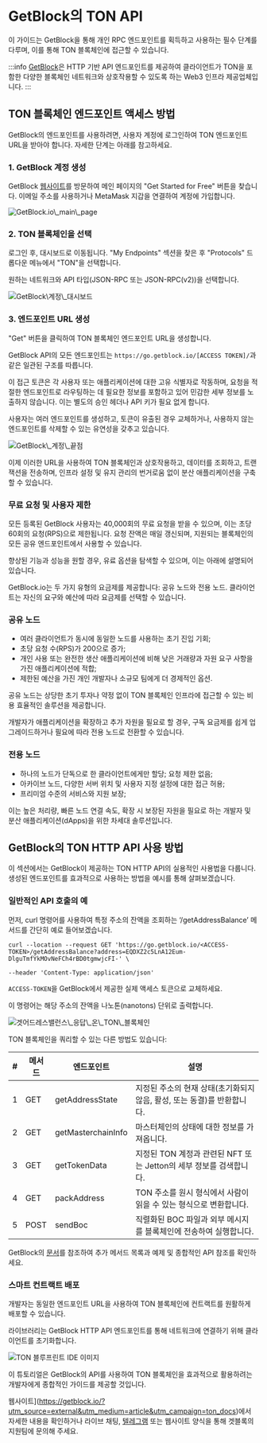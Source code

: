 # GetBlock의 TON API

이 가이드는 GetBlock을 통해 개인 RPC 엔드포인트를 획득하고 사용하는 필수 단계를 다루며, 이를 통해 TON 블록체인에 접근할 수 있습니다.

:::info
[GetBlock](https://getblock.io/)은 HTTP 기반 API 엔드포인트를 제공하여 클라이언트가 TON을 포함한 다양한 블록체인 네트워크와 상호작용할 수 있도록 하는 Web3 인프라 제공업체입니다.
:::

## TON 블록체인 엔드포인트 액세스 방법

GetBlock의 엔드포인트를 사용하려면, 사용자 계정에 로그인하여 TON 엔드포인트 URL을 받아야 합니다. 자세한 단계는 아래를 참고하세요.

### 1. GetBlock 계정 생성

GetBlock [웹사이트](https://getblock.io/?utm_source=external\\&utm_medium=article\\&utm_campaign=ton_docs)를 방문하여 메인 페이지의 "Get Started for Free" 버튼을 찾습니다. 이메일 주소를 사용하거나 MetaMask 지갑을 연결하여 계정에 가입합니다.

![GetBlock.io\\_main\\_page](/img/docs/getblock-img/unnamed-2.png?=RAW)

### 2. TON 블록체인을 선택

로그인 후, 대시보드로 이동됩니다. "My Endpoints" 섹션을 찾은 후 "Protocols" 드롭다운 메뉴에서 "TON"을 선택합니다.

원하는 네트워크와 API 타입(JSON-RPC 또는 JSON-RPC(v2))을 선택합니다.

![GetBlock\계정\\\_대시보드](/img/docs/getblock-img/unnamed-4.png)

### 3. 엔드포인트 URL 생성

"Get" 버튼을 클릭하여 TON 블록체인 엔드포인트 URL을 생성합니다.

GetBlock API의 모든 엔드포인트는 `https://go.getblock.io/[ACCESS TOKEN]/`과 같은 일관된 구조를 따릅니다.

이 접근 토큰은 각 사용자 또는 애플리케이션에 대한 고유 식별자로 작동하며, 요청을 적절한 엔드포인트로 라우팅하는 데 필요한 정보를 포함하고 있어 민감한 세부 정보를 노출하지 않습니다. 이는 별도의 승인 헤더나 API 키가 필요 없게 합니다.

사용자는 여러 엔드포인트를 생성하고, 토큰이 유출된 경우 교체하거나, 사용하지 않는 엔드포인트를 삭제할 수 있는 유연성을 갖추고 있습니다.

![GetBlock\\_계정\\_끝점](/img/docs/getblock-img/unnamed-3.png)

이제 이러한 URL을 사용하여 TON 블록체인과 상호작용하고, 데이터를 조회하고, 트랜잭션을 전송하며, 인프라 설정 및 유지 관리의 번거로움 없이 분산 애플리케이션을 구축할 수 있습니다.

### 무료 요청 및 사용자 제한

모든 등록된 GetBlock 사용자는 40,000회의 무료 요청을 받을 수 있으며, 이는 초당 60회의 요청(RPS)으로 제한됩니다. 요청 잔액은 매일 갱신되며, 지원되는 블록체인의 모든 공유 엔드포인트에서 사용할 수 있습니다.

향상된 기능과 성능을 원할 경우, 유료 옵션을 탐색할 수 있으며, 이는 아래에 설명되어 있습니다.

GetBlock.io는 두 가지 유형의 요금제를 제공합니다: 공유 노드와 전용 노드. 클라이언트는 자신의 요구와 예산에 따라 요금제를 선택할 수 있습니다.

### 공유 노드

- 여러 클라이언트가 동시에 동일한 노드를 사용하는 초기 진입 기회;
- 초당 요청 수(RPS)가 200으로 증가;
- 개인 사용 또는 완전한 생산 애플리케이션에 비해 낮은 거래량과 자원 요구 사항을 가진 애플리케이션에 적합;
- 제한된 예산을 가진 개인 개발자나 소규모 팀에게 더 경제적인 옵션.

공유 노드는 상당한 초기 투자나 약정 없이 TON 블록체인 인프라에 접근할 수 있는 비용 효율적인 솔루션을 제공합니다.

개발자가 애플리케이션을 확장하고 추가 자원을 필요로 할 경우, 구독 요금제를 쉽게 업그레이드하거나 필요에 따라 전용 노드로 전환할 수 있습니다.

### 전용 노드

- 하나의 노드가 단독으로 한 클라이언트에게만 할당;
  요청 제한 없음;
- 아카이브 노드, 다양한 서버 위치 및 사용자 지정 설정에 대한 접근 허용;
- 프리미엄 수준의 서비스와 지원 보장;

이는 높은 처리량, 빠른 노드 연결 속도, 확장 시 보장된 자원을 필요로 하는 개발자 및 분산 애플리케이션(dApps)을 위한 차세대 솔루션입니다.

## GetBlock의 TON HTTP API 사용 방법

이 섹션에서는 GetBlock이 제공하는 TON HTTP API의 실용적인 사용법을 다룹니다. 생성된 엔드포인트를 효과적으로 사용하는 방법을 예시를 통해 살펴보겠습니다.

### 일반적인 API 호출의 예

먼저, curl 명령어를 사용하여 특정 주소의 잔액을 조회하는 ‘/getAddressBalance’ 메서드를 간단히 예로 들어보겠습니다.

```
curl --location --request GET 'https://go.getblock.io/<ACCESS-TOKEN>/getAddressBalance?address=EQDXZ2c5LnA12Eum-DlguTmfYkMOvNeFCh4rBD0tgmwjcFI-' \

--header 'Content-Type: application/json'
```

`ACCESS-TOKEN`을 GetBlock에서 제공한 실제 액세스 토큰으로 교체하세요.

이 명령어는 해당 주소의 잔액을 나노톤(nanotons) 단위로 출력합니다.

![겟어드레스밸런스\\_응답\\_온\\_TON\\_블록체인](/img/docs/getblock-img/unnamed-2.png)

TON 블록체인을 쿼리할 수 있는 다른 방법도 있습니다:

| # | 메서드  | 엔드포인트              | 설명                                                                            |
| - | ---- | ------------------ | ----------------------------------------------------------------------------- |
| 1 | GET  | getAddressState    | 지정된 주소의 현재 상태(초기화되지 않음, 활성, 또는 동결)를 반환합니다. |
| 2 | GET  | getMasterchainInfo | 마스터체인의 상태에 대한 정보를 가져옵니다.                                      |
| 3 | GET  | getTokenData       | 지정된 TON 계정과 관련된 NFT 또는 Jetton의 세부 정보를 검색합니다.                  |
| 4 | GET  | packAddress        | TON 주소를 원시 형식에서 사람이 읽을 수 있는 형식으로 변환합니다.                       |
| 5 | POST | sendBoc            | 직렬화된 BOC 파일과 외부 메시지를 블록체인에 전송하여 실행합니다.                        |

GetBlock의 [문서](https://getblock.io/docs/ton/json-rpc/ton_jsonrpc/)를 참조하여 추가 메서드 목록과 예제 및 종합적인 API 참조를 확인하세요.

### 스마트 컨트랙트 배포

개발자는 동일한 엔드포인트 URL을 사용하여 TON 블록체인에 컨트랙트를 원활하게 배포할 수 있습니다.

라이브러리는 GetBlock HTTP API 엔드포인트를 통해 네트워크에 연결하기 위해 클라이언트를 초기화합니다.

![TON 블루프린트 IDE 이미지](/img/docs/getblock-img/unnamed-6.png)

이 튜토리얼은 GetBlock의 API를 사용하여 TON 블록체인을 효과적으로 활용하려는 개발자에게 종합적인 가이드를 제공할 것입니다.

웹사이트](https://getblock.io/?utm_source=external&utm_medium=article&utm_campaign=ton_docs)에서 자세한 내용을 확인하거나 라이브 채팅, [텔레그램](https://t.me/GetBlock_Support_Bot) 또는 웹사이트 양식을 통해 겟블록의 지원팀에 문의해 주세요.
